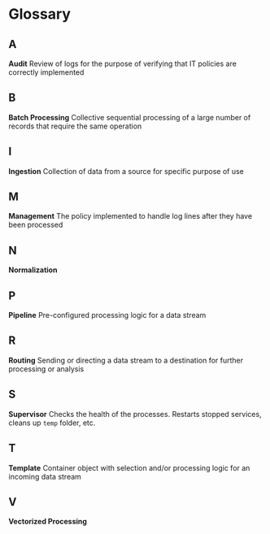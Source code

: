 # Glossary

## A

**Audit** Review of logs for the purpose of verifying that IT policies are correctly implemented

## B

**Batch Processing** Collective sequential processing of a large number of records that require the same operation

## I

**Ingestion** Collection of data from a source for specific purpose of use

## M

**Management** The policy implemented to handle log lines after they have been processed

## N

**Normalization**

## P

**Pipeline** Pre-configured processing logic for a data stream

## R

**Routing** Sending or directing a data stream to a destination for further processing or analysis

## S

**Supervisor** Checks the health of the processes. Restarts stopped services, cleans up `temp` folder, etc.

## T

**Template** Container object with selection and/or processing logic for an incoming data stream

## V

**Vectorized Processing**
